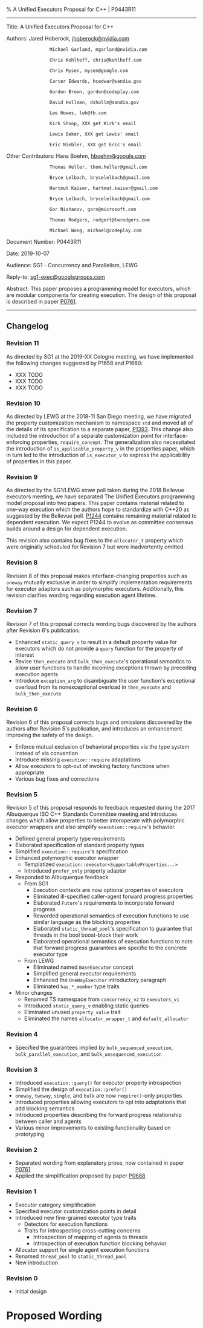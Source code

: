 % A Unified Executors Proposal for C++ | P0443R11

----------------    -------------------------------------
Title:              A Unified Executors Proposal for C++

Authors:            Jared Hoberock, jhoberock@nvidia.com

                    Michael Garland, mgarland@nvidia.com

                    Chris Kohlhoff, chris@kohlhoff.com

                    Chris Mysen, mysen@google.com

                    Carter Edwards, hcedwar@sandia.gov

                    Gordon Brown, gordon@codeplay.com

                    David Hollman, dshollm@sandia.gov

                    Lee Howes, lwh@fb.com

                    Kirk Shoop, XXX get Kirk's email

                    Lewis Baker, XXX get Lewis' email

                    Eric Niebler, XXX get Eric's email

Other Contributors: Hans Boehm, hboehm@google.com

                    Thomas Heller, thom.heller@gmail.com

                    Bryce Lelbach, brycelelbach@gmail.com

                    Hartmut Kaiser, hartmut.kaiser@gmail.com

                    Bryce Lelbach, brycelelbach@gmail.com

                    Gor Nishanov, gorn@microsoft.com

                    Thomas Rodgers, rodgert@twrodgers.com

                    Michael Wong, michael@codeplay.com

Document Number:    P0443R11

Date:               2019-10-07

Audience:           SG1 - Concurrency and Parallelism, LEWG

Reply-to:           sg1-exec@googlegroups.com

Abstract:           This paper proposes a programming model for executors, which are modular components for creating execution. The design of this proposal is described in paper [P0761](https://wg21.link/P0761).

------------------------------------------------------

## Changelog

### Revision 11

As directed by SG1 at the 2019-XX Cologne meeting, we have implemented the following changes suggested by P1658 and P1660:

* XXX TODO
* XXX TODO
* XXX TODO

### Revision 10

As directed by LEWG at the 2018-11 San Diego meeting, we have migrated the property customization mechanism to namespace `std` and moved all of the details of its specification to a separate paper, [P1393](http://wg21.link/P1393).  This change also included the introduction of a separate customization point for interface-enforcing properties, `require_concept`.  The generalization also necessitated the introduction of `is_applicable_property_v` in the properties paper, which in turn led to the introduction of `is_executor_v` to express the applicability of properties in this paper.

### Revision 9

As directed by the SG1/LEWG straw poll taken during the 2018 Bellevue executors
meeting, we have separated The Unified Executors programming model proposal into two
papers. This paper contains material related to one-way execution which the
authors hope to standardize with C++20 as suggested by the Bellevue poll.
[P1244](http://wg21.link/P1244) contains remaining material related to
dependent execution. We expect P1244 to evolve as committee consensus builds
around a design for dependent execution.

This revision also contains bug fixes to the `allocator_t` property which were originally scheduled for Revision 7 but were inadvertently omitted.

### Revision 8

Revision 8 of this proposal makes interface-changing properties such as `oneway` mutually exclusive in order to simplify implementation requirements for executor adaptors such as polymorphic executors.
Additionally, this revision clarifies wording regarding execution agent lifetime.

### Revision 7

Revision 7 of this proposal corrects wording bugs discovered by the authors after Revision 6's publication.

* Enhanced `static_query_v` to result in a default property value for executors which do not provide a `query` function for the property of interest
* Revise `then_execute` and `bulk_then_execute`'s operational semantics to allow user functions to handle incoming exceptions thrown by preceding execution agents
* Introduce `exception_arg` to disambiguate the user function's exceptional overload from its nonexceptional overload in `then_execute` and `bulk_then_execute`

### Revision 6

Revision 6 of this proposal corrects bugs and omissions discovered by the authors after Revision 5's publication, and introduces an enhancement improving the safety of the design.

* Enforce mutual exclusion of behavioral properties via the type system instead of via convention
* Introduce missing `execution::require` adaptations
* Allow executors to opt-out of invoking factory functions when appropriate
* Various bug fixes and corrections

### Revision 5

Revision 5 of this proposal responds to feedback requested during the 2017 Albuquerque ISO C++ Standards Committee meeting and introduces changes which allow properties to better interoperate with polymorphic executor wrappers and also simplify `execution::require`'s behavior.

* Defined general property type requirements
* Elaborated specification of standard property types
* Simplified `execution::require`'s specification
* Enhanced polymorphic executor wrapper
    * Templatized `execution::executor<SupportableProperties...>`
    * Introduced `prefer_only` property adaptor
* Responded to Albuquerque feedback
    * From SG1
        * Execution contexts are now optional properties of executors
        * Eliminated ill-specified caller-agent forward progress properties
        * Elaborated `Future`'s requirements to incorporate forward progress
        * Reworded operational semantics of execution functions to use similar language as the blocking properties
        * Elaborated `static_thread_pool`'s specification to guarantee that threads in the bool boost-block their work
        * Elaborated operational semantics of execution functions to note that forward progress guarantees are specific to the concrete executor type
    * From LEWG
        * Eliminated named `BaseExecutor` concept
        * Simplified general executor requirements
        * Enhanced the `OneWayExecutor` introductory paragraph
        * Eliminated `has_*_member` type traits
* Minor changes
    * Renamed TS namespace from `concurrency_v2` to `executors_v1`
    * Introduced `static_query_v` enabling static queries
    * Eliminated unused `property_value` trait
    * Eliminated the names `allocator_wrapper_t` and `default_allocator`

### Revision 4

* Specified the guarantees implied by `bulk_sequenced_execution`, `bulk_parallel_execution`, and `bulk_unsequenced_execution`

### Revision 3

* Introduced `execution::query()` for executor property introspection
* Simplified the design of `execution::prefer()`
* `oneway`, `twoway`, `single`, and `bulk` are now `require()`-only properties
* Introduced properties allowing executors to opt into adaptations that add blocking semantics
* Introduced properties describing the forward progress relationship between caller and agents
* Various minor improvements to existing functionality based on prototyping

### Revision 2

* Separated wording from explanatory prose, now contained in paper [P0761](https://wg21.link/P0761)
* Applied the simplification proposed by paper [P0688](https://wg21.link/P0688)

### Revision 1

* Executor category simplification
* Specified executor customization points in detail
* Introduced new fine-grained executor type traits
    * Detectors for execution functions
    * Traits for introspecting cross-cutting concerns
        * Introspection of mapping of agents to threads
        * Introspection of execution function blocking behavior
* Allocator support for single agent execution functions
* Renamed `thread_pool` to `static_thread_pool`
* New introduction

### Revision 0

* Initial design

# Proposed Wording

